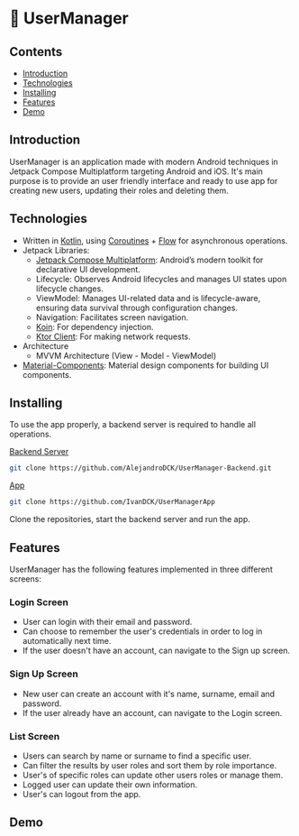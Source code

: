 
# 👥 UserManager

## Contents
- [Introduction](#introduction)
- [Technologies](#technologies)
- [Installing](#installing)
- [Features](#features)
- [Demo](#demo)

## Introduction
UserManager is an application made with modern Android techniques in Jetpack Compose Multiplatform targeting Android and iOS.
It's main purpose is to provide an user friendly interface and ready to use app for creating new users, updating their roles and deleting them.

## Technologies
- Written in [Kotlin](https://kotlinlang.org), using [Coroutines](https://github.com/Kotlin/kotlinx.coroutines) + [Flow](https://kotlinlang.org/api/kotlinx.coroutines/kotlinx-coroutines-core/kotlinx.coroutines.flow/) for asynchronous operations.
- Jetpack Libraries:
  - [Jetpack Compose Multiplatform](https://www.jetbrains.com/help/kotlin-multiplatform-dev/compose-multiplatform-getting-started.html): Android’s modern toolkit for declarative UI development.
  - Lifecycle: Observes Android lifecycles and manages UI states upon lifecycle changes.
  - ViewModel: Manages UI-related data and is lifecycle-aware, ensuring data survival through configuration changes.
  - Navigation: Facilitates screen navigation.
  - [Koin](https://insert-koin.io): For dependency injection.
  - [Ktor Client](https://ktor.io/docs/client-create-and-configure.html): For making network requests.
- Architecture
  - MVVM Architecture (View - Model - ViewModel)
- [Material-Components](https://github.com/material-components/material-components-android?tab=readme-ov-file): Material design components for building UI components.

## Installing
To use the app properly, a backend server is required to handle all operations.

[Backend Server](https://github.com/AlejandroDCK/UserManager-Backend)
```bash
git clone https://github.com/AlejandroDCK/UserManager-Backend.git
```
[App](https://github.com/IvanDCK/UserManagerApp)
```bash
git clone https://github.com/IvanDCK/UserManagerApp
```
Clone the repositories, start the backend server and run the app.

## Features
UserManager has the following features implemented in three different screens:

### Login Screen
- User can login with their email and password.
- Can choose to remember the user's credentials in order to log in automatically next time.
- If the user doesn't have an account, can navigate to the Sign up screen.

### Sign Up Screen
- New user can create an account with it's name, surname, email and password.
- If the user already have an account, can navigate to the Login screen.

### List Screen
- Users can search by name or surname to find a specific user.
- Can filter the results by user roles and sort them by role importance.
- User's of specific roles can update other users roles or manage them.
- Logged user can update their own information.
- User's can logout from the app.

## Demo


